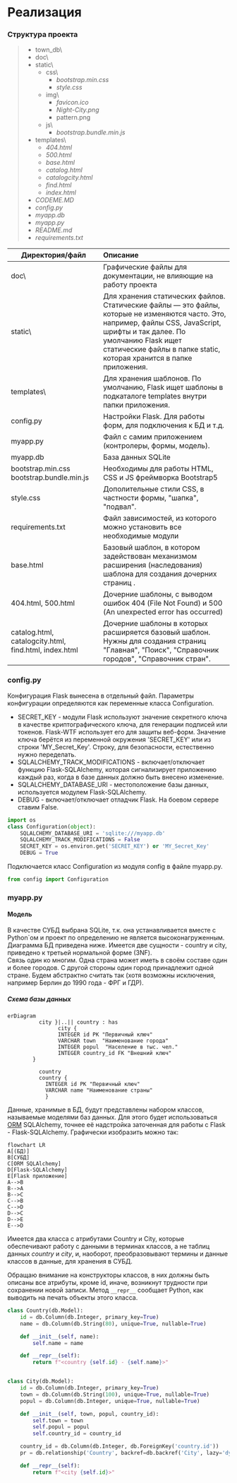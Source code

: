 # Реализация #

### Структура проекта ###

>+ town_db\  
>  + doc\
>  + static\
>    + css\
>      + _bootstrap.min.css_
>      + _style.css_
>    + img\
>      + _favicon.ico_
>      + _Night-City.png_
>      + pattern.png
>    + js\
>      + _bootstrap.bundle.min.js_
>  + templates\
>    + _404.html_
>    + _500.html_
>    + _base.html_
>    + _catalog.html_
>    + _catalogcity.html_
>    + _find.html_
>    + _index.html_
>  + _CODEME.MD_
>  + _config.py_
>  + _myapp.db_
>  + _myapp.py_
>  + _README.md_
>  + _requirements.txt_  

| Директория/файл                                       | Описание                                                                                                                                                                                                                                              |
|-------------------------------------------------------|:------------------------------------------------------------------------------------------------------------------------------------------------------------------------------------------------------------------------------------------------------|
| doc\                                                  | Графические файлы для документации, не влияющие на работу проекта                                                                                                                                                                                     |
| static\                                               | Для хранения статических файлов. Статические файлы — это файлы, которые не изменяются часто. Это, например, файлы CSS, JavaScript, шрифты и так далее. По умолчанию Flask ищет статические файлы в папке static, которая хранится в папке приложения. |
| templates\                                            | Для хранения шаблонов. По умолчанию, Flask ищет шаблоны в подкаталоге templates внутри папки приложения.                                                                                                                                              |
| config.py                                             | Настройки Flask. Для работы форм, для подключения к БД и т.д.                                                                                                                                                                                         |
| myapp.py                                              | Файл с самим приложением (контролеры, формы, модель).                                                                                                                                                                                                 |
| myapp.db                                              | База данных SQLite                                                                                                                                                                                                                                    |
| bootstrap.min.css  bootstrap.bundle.min.js            | Необходимы для работы HTML, CSS и JS фреймворка Bootstrap5                                                                                                                                                                                            |
| style.css                                             | Дополительные стили CSS, в частности формы, "шапка", "подвал".                                                                                                                                                                                        |
| requirements.txt                                      | Файл зависимостей, из которого можно установить все необходимые модули                                                                                                                                                                                |
| base.html                                             | Базовый шаблон, в котором задействован механизмом расширения (наследования) шаблона для создания дочерних страниц .                                                                                                                                   |
| 404.html, 500.html                                    | Дочерние шаблоны, с выводом ошибок 404 (File Not Found) и 500 (An unexpected error has occurred)                                                                                                                                                      |
| catalog.html, catalogcity.html, find.html, index.html | Дочерние шаблоны в которых расширяется базовый шаблон. Нужны для создания страниц "Главная", "Поиск", "Справочник городов", "Справочник стран".                                                                                                       |
### config.py ###   
Конфигурация Flask вынесена в отдельный файл. Параметры конфигурации определяются как переменные класса Configuration.   
* SECRET_KEY - модули Flask используют значение секретного ключа в качестве криптографического ключа,  для генерации подписей или токенов. Flask-WTF использует его для защиты веб-форм.
Значение ключа берётся из переменной окружения 'SECRET_KEY' или из строки 'MY_Secret_Key'.
Строку, для безопасности, естественно нужно переделать.
* SQLALCHEMY_TRACK_MODIFICATIONS - включает/отключает функцию Flask-SQLAlchemy, которая сигнализирует приложению каждый раз, когда в базе данных должно быть внесено изменение.
* SQLALCHEMY_DATABASE_URI - местоположение базы данных, используется модулем Flask-SQLAlchemy. 
* DEBUG - включает/отключает отладчик Flask. На боевом сервере ставим False.
```python
import os
class Configuration(object):
    SQLALCHEMY_DATABASE_URI = 'sqlite:///myapp.db'
    SQLALCHEMY_TRACK_MODIFICATIONS = False
    SECRET_KEY = os.environ.get('SECRET_KEY') or 'MY_Secret_Key'
    DEBUG = True
```
Подключается класс Configuration из модуля config в файле myapp.py.
```python
from config import Configuration
```  
### myapp.py ###  
#### Модель ###
В качестве СУБД выбрана SQLite, т.к. она устанавливается вместе с Python`ом и проект по определению не является высоконагруженным.
Диаграмма БД приведена ниже. Имеется две сущности - country и city, приведено к третьей нормальной форме (3NF).  
Связь один ко многим. Одна страна может иметь в своём составе один и более городов. С другой стороны один город принадлежит одной стране. Будем абстрактно считать так (хотя возможны исключения, например Берлин до 1990 года - ФРГ и ГДР).
##### Схема базы данных #####  
```mermaid
erDiagram
          city }|..|| country : has
                city {
                INTEGER id PK "Первичный ключ"
                VARCHAR town  "Наименование города"
                INTEGER popul  "Население в тыс. чел."
                INTEGER country_id FK "Внешний ключ"
        }

          country 
          country {
            INTEGER id PK "Первичный ключ"
            VARCHAR name "Наименование страны"
            }
```  
Данные, хранимые в БД, будут представлены набором классов, называемые моделями баз данных. Для этого будет использоваться [ORM](https://ru.wikipedia.org/wiki/ORM) SQLAlchemy, точнее её надстройка заточенная для работы с Flask - Flask-SQLAlchemy.  Графически изобразить можно так:

```mermaid
flowchart LR
A[(БД)]
B[СУБД]
C[ORM SQLAlchemy]
D[Flask-SQLAlchemy]
E[Flask приложение]
A-->B
B-->A
B-->C 
C-->B 
C-->D 
D-->C 
D-->E 
E-->D   
```
Имеется два класса с атрибутами Country и City, которые обеспечивают работу с данными в терминах классов, а не таблиц данных _country_ и _city_, и, наоборот, преобразовывают термины и данные классов в данные, для хранения в СУБД.  

Обращаю внимание на конструкторы классов, в них должны быть описаны все атрибуты, кроме id, иначе, возникнут трудности при сохранении новой записи. Метод `__repr__` сообщает Python, как выводить на печать объекты этого класса.
```python
class Country(db.Model):
    id = db.Column(db.Integer, primary_key=True)
    name = db.Column(db.String(80), unique=True, nullable=True)

    def __init__(self, name):
        self.name = name

    def __repr__(self):
        return f"<country {self.id} - {self.name}>"


class City(db.Model):
    id = db.Column(db.Integer, primary_key=True)
    town = db.Column(db.String(100), unique=True, nullable=True)
    popul = db.Column(db.Integer, unique=True, nullable=True)

    def __init__(self, town, popul, country_id):
        self.town = town
        self.popul = popul
        self.country_id = country_id

    country_id = db.Column(db.Integer, db.ForeignKey('country.id'))
    pr = db.relationship('Country', backref=db.backref('City', lazy='dynamic'))

    def __repr__(self):
        return f"<city {self.id}>"
```